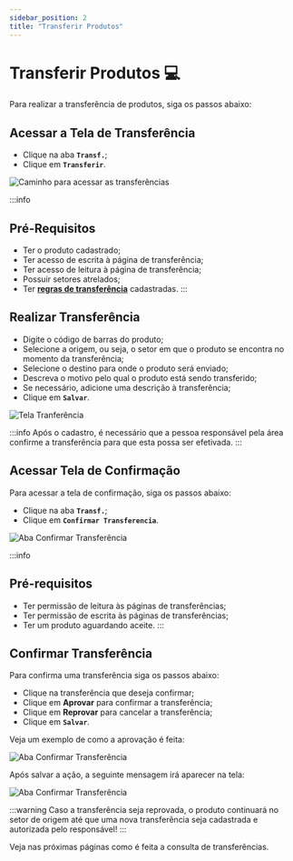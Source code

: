 ```yaml
---
sidebar_position: 2
title: "Transferir Produtos"
---
```


# Transferir Produtos :computer:

Para realizar a transferência de produtos, siga os passos abaixo:

## Acessar a Tela de Transferência

- Clique na aba **`Transf.`**;
- Clique em **`Transferir`**.

![Caminho para acessar as transferências](/img/images/aba_transferir.png)

:::info

## Pré-Requisitos

- Ter o produto cadastrado;
- Ter acesso de escrita à página de transferência;
- Ter acesso de leitura à página de transferência;
- Possuir setores atrelados;
- Ter **[regras de transferência](docs\settings\movements.md)** cadastradas.
  :::

## Realizar Transferência

- Digite o código de barras do produto;
- Selecione a origem, ou seja, o setor em que o produto se encontra no momento da transferência;
- Selecione o destino para onde o produto será enviado;
- Descreva o motivo pelo qual o produto está sendo transferido;
- Se necessário, adicione uma descrição à transferência;
- Clique em **`Salvar`**.

![Tela Tranferência](/img/images/exemplo_transferencia.png)

:::info
Após o cadastro, é necessário que a pessoa responsável pela área confirme a transferência para que esta possa ser efetivada.
:::

## Acessar Tela de Confirmação

Para acessar a tela de confirmação, siga os passos abaixo:

- Clique na aba **`Transf.`**;
- Clique em **`Confirmar Transferencia`**.

![Aba Confirmar Transferência](/img/images/aba_confirmar_transferencia.png)

:::info

## Pré-requisitos

- Ter permissão de leitura às páginas de transferências;
- Ter permissão de escrita às páginas de transferências;
- Ter um produto aguardando aceite.
  :::

## Confirmar Transferência

Para confirma uma transferência siga os passos abaixo:

- Clique na transferência que deseja confirmar;
- Clique em **Aprovar** para confirmar a transferência;
- Clique em **Reprovar** para cancelar a transferência;
- Clique em **`Salvar`**.

Veja um exemplo de como a aprovação é feita:

![Aba Confirmar Transferência](/img/images/aprovar_transferencia.png)

Após salvar a ação, a seguinte mensagem irá aparecer na tela:

![Aba Confirmar Transferência](/img/images/confirmar_transferência.png)

:::warning
Caso a transferência seja reprovada, o produto continuará no setor de origem até que uma nova transferência seja cadastrada e autorizada pelo responsável!
:::

Veja nas próximas páginas como é feita a consulta de transferências.
